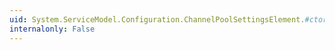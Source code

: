 ```yaml
---
uid: System.ServiceModel.Configuration.ChannelPoolSettingsElement.#ctor
internalonly: False
---
```

